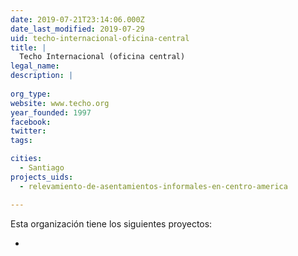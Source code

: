 ```yaml
---
date: 2019-07-21T23:14:06.000Z
date_last_modified: 2019-07-29
uid: techo-internacional-oficina-central
title: |
  Techo Internacional (oficina central)
legal_name: 
description: |
  
org_type: 
website: www.techo.org
year_founded: 1997
facebook: 
twitter: 
tags:

cities: 
  - Santiago
projects_uids:
  - relevamiento-de-asentamientos-informales-en-centro-america

---
```


Esta organización tiene los siguientes proyectos:

- [](/proyectos/relevamiento-de-asentamientos-informales-en-centro-america)
